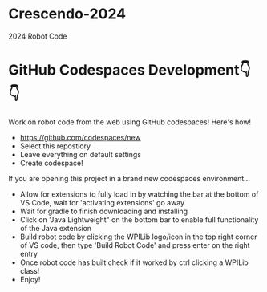 # Crescendo-2024
2024 Robot Code

# GitHub Codespaces Development👇👇
Work on robot code from the web using GitHub codespaces! Here's how!
* https://github.com/codespaces/new
* Select this repostiory
* Leave everything on default settings
* Create codespace!

If you are opening this project in a brand new codespaces environment... 
* Allow for extensions to fully load in by watching the bar at the bottom of VS Code, wait for 'activating extensions' go away
* Wait for gradle to finish downloading and installing
* Click on 'Java Lightweight" on the bottom bar to enable full functionality of the Java extension
* Build robot code by clicking the WPILib logo/icon in the top right corner of VS code, then type 'Build Robot Code' and press enter on the right entry
* Once robot code has built check if it worked by ctrl clicking a WPILib class!
* Enjoy!